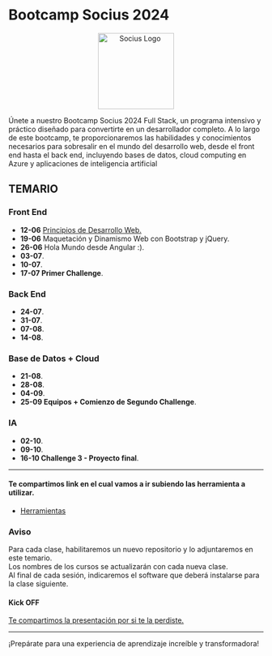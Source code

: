 # Bootcamp Socius 2024

<p align="center">
  <a href="https://sociuscorp.com" target="blank"><img src="https://cdn.discordapp.com/attachments/1002989483853103136/1249718678514307216/bootcamp.png?ex=666852b7&is=66670137&hm=c8f4dbddbfe6dc65f9c36e6b972884e46fc3e5b59826ef8fa12ec3570d8b8c07&" width="150" height="150" alt="Socius Logo" /></a>
</p>

<p>Únete a nuestro Bootcamp Socius 2024 Full Stack, un programa intensivo y práctico diseñado para convertirte en un desarrollador completo. A lo largo de este bootcamp, te proporcionaremos las habilidades y conocimientos necesarios para sobresalir en el mundo del desarrollo web, desde el front end hasta el back end, incluyendo bases de datos, cloud computing en Azure y aplicaciones de inteligencia artificial</p>

## TEMARIO

### Front End
* <b>12-06</b> [Principios de Desarrollo Web.](https://github.com/calvarezmanzo/Principios-de-Desarrollo-Web) 
* <b>19-06</b> Maquetación y Dinamismo Web con Bootstrap y jQuery. 
* <b>26-06</b> Hola Mundo desde Angular :). 
* <b>03-07</b>. 
* <b>10-07</b>. 
* <b>17-07 Primer Challenge</b>.


### Back End
* <b>24-07</b>. 
* <b>31-07</b>. 
* <b>07-08</b>.
* <b>14-08</b>. 
 
### Base de Datos + Cloud
* <b>21-08</b>. 
* <b>28-08</b>. 
* <b>04-09</b>. 
* <b>25-09 Equipos + Comienzo de Segundo Challenge</b>.
 
### IA
* <b>02-10</b>. 
* <b>09-10</b>. 
* <b>16-10 Challenge 3 - Proyecto final</b>.

---
#### Te compartimos link en el cual vamos a ir subiendo las herramienta a utilizar.
* [Herramientas](https://gist.github.com/BiarqGabriel/535122a685b1768dc04bb5be4f0e0904)

### Aviso

Para cada clase, habilitaremos un nuevo repositorio y lo adjuntaremos en este temario.<br> 
Los nombres de los cursos se actualizarán con cada nueva clase. <br>
Al final de cada sesión, indicaremos el software que deberá instalarse para la clase siguiente.

#### Kick OFF
[Te compartimos la presentación por si te la perdiste.](https://github.com/calvarezmanzo/BootcampSocius2024/blob/main/Bienvenida%20-%20Bootcamp%202024.pdf)


---

¡Prepárate para una experiencia de aprendizaje increíble y transformadora!
